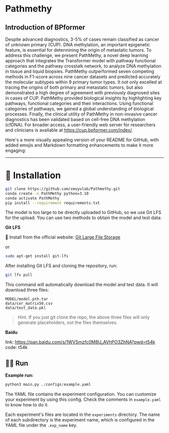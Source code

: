 # Pathmethy

## Introduction of BPformer

Despite advanced diagnostics, 3-5% of cases remain classified as cancer of unknown primary (CUP). DNA methylation, an important epigenetic feature, is essential for determining the origin of metastatic tumors. To address this challenge,  we present PathMethy, a novel deep learning approach that integrates the Transformer model with pathway functional categories and the pathway crosstalk network, to analyze DNA methylation in tissue and liquid biopsies. PathMethy outperformed seven competing methods in F1-score across nine cancer datasets and predicted accurately the molecular subtypes within 9 primary tumor types. It not only excelled at tracing the origins of both primary and metastatic tumors, but also demonstrated a high degree of agreement with previously diagnosed sites in cases of CUP. PathMethy provided biological insights by highlighting key pathways, functional categories and their interactions. Using functional categories of pathways, we gained a global understanding of biological processes. Finally, the clinical utility of PathMethy in non-invasive cancer diagnostics has been validated based on cell-free DNA methylation (cfDNA).  For broader access, a user-friendly web server for researchers and clinicians is available at https://cup.bpformer.com/index/.

Here's a more visually appealing version of your README for GitHub, with added emojis and Markdown formatting enhancements to make it more engaging:

---

# 🚀 Installation

```sh
git clone https://github.com/xmuyulab/Pathmethy.git
conda create -n PathMethy python=3.10
conda activate PathMethy
pip install --requirement requirements.txt
```

The model is too large to be directly uploaded to GitHub, so we use Git LFS for the upload. You can use two methods to obtain the model and test data:

**Git LFS**

🔗 Install from the official website: [Git Large File Storage](https://git-lfs.github.com/)

or

```sh
sudo apt-get install git-lfs  
```

After installing Git LFS and cloning the repository, run:

```sh
git lfs pull
```

This command will automatically download the model and test data. It will download three files:

```
MODEL/model.pth.tar
data/cor_matrix50.csv
data/test_data.pkl
```

> Hint. If you just git clone the repo, the above three files will only generate placeholders, not the files themselves.

**Baidu**

link: https://pan.baidu.com/s/1WVSmzfc0M8U_AVhPO3ZhNA?pwd=t54k
code: t54k

## 🏃‍♂️ Run

**Example run:**

```python
python3 main.py ./configs/example.yaml  
```

The YAML file contains the experiment configuration. You can customize your experiment by using this config. Check the comments in `example.yaml` to know how to do it.

Each experiment's files are located in the `experiments` directory. The name of each subdirectory is the experiment name, which is configured in the YAML file under the `.exp_name` key.
